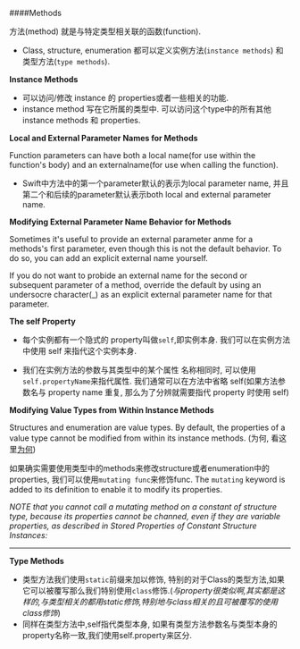 ####Methods

方法(method) 就是与特定类型相关联的函数(function).

* Class, structure, enumeration 都可以定义实例方法(`instance methods`) 和 类型方法(`type methods`).

**Instance Methods**

* 可以访问/修改 instance 的 properties或者一些相关的功能.
* instance method 写在它所属的类型中. 可以访问这个type中的所有其他instance methods 和 properties.

**Local and External Parameter Names for Methods**

Function parameters can have both a local name(for use within the function's body) and an externalname(for use when calling the function).

* Swift中方法中的第一个parameter默认的表示为local parameter name, 并且第二个和后续的parameter默认表示both local and external parameter name.

**Modifying External Parameter Name Behavior for Methods**

Sometimes it's useful to provide an external parameter anme for a methods's first parameter, even though this is not the default behavior. To do so, you can add an explicit external name yourself.

If you do not want to probide an external name for the second or subsequent parameter of a method, override the default by using an undersocre character(_) as an explicit external parameter name for that parameter.

**The self Property**

* 每个实例都有一个隐式的 property叫做`self`,即实例本身. 我们可以在实例方法中使用 self 来指代这个实例本身. 

* 我们在实例方法的参数与其类型中的某个属性 名称相同时, 可以使用`self.propertyName`来指代属性. 我们通常可以在方法中省略 self(如果方法参数名与 property name 重复, 那么为了分辨就需要指代 property 时使用 self)

**Modifying Value Types from Within Instance Methods**

Structures and enumeration are value types. By default, the properties of a value type cannot be modified from within its instance methods. (为何, 看这里[为何](http://stackoverflow.com/questions/24035648/swift-and-mutating-struct))

如果确实需要使用类型中的methods来修改structure或者enumeration中的properties, 我们可以使用`mutating func`来修饰func. The `mutating` keyword is added to its definition to enable it to modify its properties.

 *NOTE that you cannot call a mutating method on a constant of structure type, because its properties cannot be channed, even if they are variable properties, as described in Stored Properties of Constant Structure Instances:*
  
****

  **Type Methods**
    
* 类型方法我们使用`static`前缀来加以修饰, 特别的对于Class的类型方法,如果它可以被覆写那么我们特别使用`class`修饰.(*与property很类似啊,其实都是这样的,与类型相关的都用static修饰,特别地与class相关的且可被覆写的使用class修饰*)
* 同样在类型方法中,self指代类型本身, 如果有类型方法参数名与类型本身的property名称一致,我们使用self.property来区分.
  























